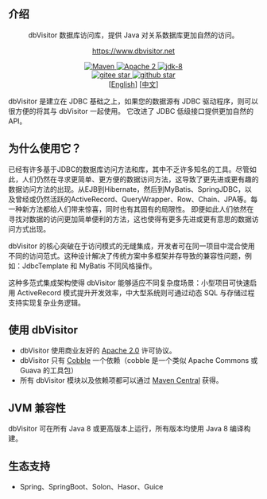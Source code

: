 介绍
------------------------------------

<p align="center">
	dbVisitor 数据库访问库，提供 Java 对关系数据库更加自然的访问。
</p>

<p align="center">
	<a href="https://www.dbvisitor.net">https://www.dbvisitor.net</a>
</p>

<p align="center">
    <a target="_blank" href="https://central.sonatype.com/artifact/net.hasor/dbvisitor">
        <img src="https://img.shields.io/maven-central/v/net.hasor/dbvisitor.svg?label=Maven%20Central" alt="Maven" />
    </a>
    <a target="_blank" href="LICENSE">
		<img src="https://img.shields.io/:License-Apache2-blue.svg" alt="Apache 2" />
	</a>
    <a target="_blank" href="https://www.oracle.com/java/technologies/javase/javase-jdk8-downloads.html">
		<img src="https://img.shields.io/badge/JDK-8-green.svg" alt="jdk-8" />
	</a>
    <br />
    <a target="_blank" href='https://gitee.com/opensolon/solon/stargazers'>
		<img src='https://gitee.com/opensolon/solon/badge/star.svg' alt='gitee star'/>
	</a>
    <a target="_blank" href='https://github.com/opensolon/solon/stargazers'>
		<img src="https://img.shields.io/github/stars/opensolon/solon.svg?style=flat&logo=github" alt="github star"/>
	</a>
    <br />
    [<a target="_blank" href='./README.en.md'>English</a>]
    [<a target="_blank" href='./README.cn.md'>中文</a>]
</p>

dbVisitor 是建立在 JDBC 基础之上，如果您的数据源有 JDBC 驱动程序，则可以很方便的将其与 dbVisitor 一起使用。 它改进了 JDBC 低级接口提供更加自然的 API。

## 为什么使用它？

已经有许多基于JDBC的数据库访问方法和库，其中不乏许多知名的工具。尽管如此，人们仍然在寻求更简单、更方便的数据访问方法，这导致了更先进或更有趣的数据访问方法的出现。从EJB到Hibernate，然后到MyBatis、SpringJDBC，以及曾经或仍然活跃的ActiveRecord、QueryWrapper、Row、Chain、JPA等。每一种新方法都给人们带来惊喜，同时也有其固有的局限性。
即便如此人们依然在寻找对数据的访问更加简单便利的方法，这也使得有更多先进或更有意思的数据访问方式出现。

dbVisitor 的核心突破在于访问模式的无缝集成，开发者可在同一项目中混合使用不同的访问范式。这种设计解决了传统方案中多框架并存导致的兼容性问题，例如：JdbcTemplate 和 MyBatis 不同风格操作。

这种多范式集成架构使得 dbVisitor 能够适应不同复杂度场景：小型项目可快速启用 ActiveRecord 模式提升开发效率，中大型系统则可通过动态 SQL 与存储过程支持实现复杂业务逻辑。

## 使用 dbVisitor

- dbVisitor 使用商业友好的 [Apache 2.0](https://www.apache.org/licenses/LICENSE-2.0.html) 许可协议。
- dbVisitor 只有 [Cobble](https://gitee.com/zycgit/cobble) 一个依赖（cobble 是一个类似 Apache Commons 或 Guava 的工具包）
- 所有 dbVisitor 模块以及依赖项都可以通过 [Maven Central](https://central.sonatype.com/search?q=dbvisitor) 获得。

## JVM 兼容性

dbVisitor 可在所有 Java 8 或更高版本上运行，所有版本均使用 Java 8 编译构建。

## 生态支持

- Spring、SpringBoot、Solon、Hasor、Guice
